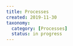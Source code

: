 ```yaml
---
title: Processes
created: 2019-11-30
taxonomy:
  category: [Processes]
  status: in progress
---
```

